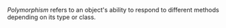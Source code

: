 _Polymorphism_ refers to an object's ability to respond to different methods depending on its type or class.
